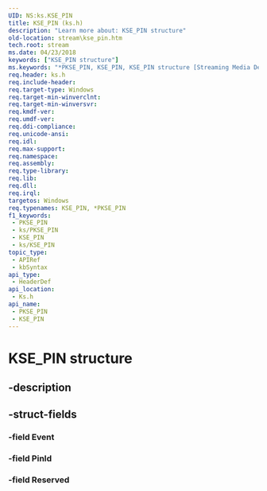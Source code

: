 ```yaml
---
UID: NS:ks.KSE_PIN
title: KSE_PIN (ks.h)
description: "Learn more about: KSE_PIN structure"
old-location: stream\kse_pin.htm
tech.root: stream
ms.date: 04/23/2018
keywords: ["KSE_PIN structure"]
ms.keywords: "*PKSE_PIN, KSE_PIN, KSE_PIN structure [Streaming Media Devices], PKSE_PIN, PKSE_PIN structure pointer [Streaming Media Devices], ks/KSE_PIN, ks/PKSE_PIN, stream.kse_pin"
req.header: ks.h
req.include-header: 
req.target-type: Windows
req.target-min-winverclnt: 
req.target-min-winversvr: 
req.kmdf-ver: 
req.umdf-ver: 
req.ddi-compliance: 
req.unicode-ansi: 
req.idl: 
req.max-support: 
req.namespace: 
req.assembly: 
req.type-library: 
req.lib: 
req.dll: 
req.irql: 
targetos: Windows
req.typenames: KSE_PIN, *PKSE_PIN
f1_keywords:
 - PKSE_PIN
 - ks/PKSE_PIN
 - KSE_PIN
 - ks/KSE_PIN
topic_type:
 - APIRef
 - kbSyntax
api_type:
 - HeaderDef
api_location:
 - Ks.h
api_name:
 - PKSE_PIN
 - KSE_PIN
---
```


# KSE_PIN structure


## -description

## -struct-fields

### -field Event

### -field PinId

### -field Reserved

